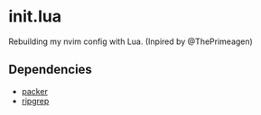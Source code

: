 # init.lua
Rebuilding my nvim config with Lua. (Inpired by @ThePrimeagen)

## Dependencies

- [packer](https://github.com/wbthomason/packer.nvim)
- [ripgrep](https://github.com/BurntSushi/ripgrep#installation)

